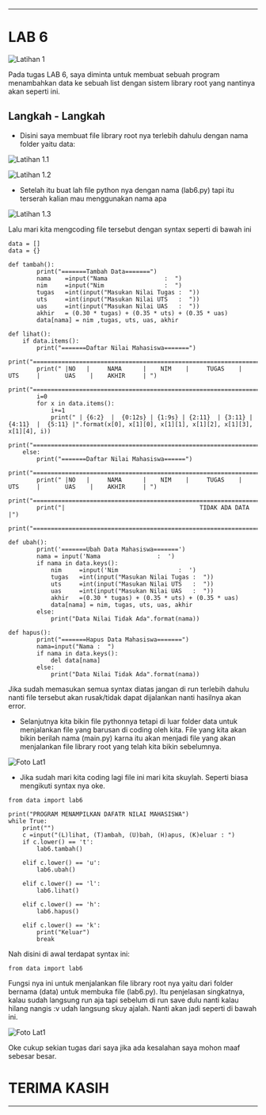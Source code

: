_________________________________________________________________________________

# LAB 6

![Latihan 1](https://github.com/HamdanAlWahidan/TUGAS_PERTEMUAN_10-LAB-6/blob/main/Pertemuan%2010%20LAB%206%20-%20SS/00.png) <br>



Pada tugas LAB 6, saya diminta untuk membuat sebuah program menambahkan data ke sebuah list dengan sistem library root yang nantinya akan seperti ini.

## Langkah - Langkah

* Disini saya membuat file library root nya terlebih dahulu dengan nama folder yaitu data:

![Latihan 1.1](https://github.com/HamdanAlWahidan/TUGAS_PERTEMUAN_10-LAB-6/blob/main/Pertemuan%2010%20LAB%206%20-%20SS/0.png) <br>

![Latihan 1.2](https://github.com/HamdanAlWahidan/TUGAS_PERTEMUAN_10-LAB-6/blob/main/Pertemuan%2010%20LAB%206%20-%20SS/1.png) <br>

* Setelah itu buat lah file python nya dengan nama (lab6.py) tapi itu terserah kalian mau menggunakan nama apa

![Latihan 1.3](https://github.com/HamdanAlWahidan/TUGAS_PERTEMUAN_10-LAB-6/blob/main/Pertemuan%2010%20LAB%206%20-%20SS/3.png) <br>

Lalu mari kita mengcoding file tersebut dengan syntax seperti di bawah ini

```
data = []
data = {}

def tambah():
        print("=======Tambah Data=======")
        nama    =input("Nama                :  ")
        nim     =input("Nim                 :  ")
        tugas   =int(input("Masukan Nilai Tugas :  "))
        uts     =int(input("Masukan Nilai UTS   :  "))
        uas     =int(input("Masukan Nilai UAS   :  "))
        akhir   = (0.30 * tugas) + (0.35 * uts) + (0.35 * uas)
        data[nama] = nim ,tugas, uts, uas, akhir

def lihat():
    if data.items():
        print("=======Daftar Nilai Mahasiswa=======")
        print("================================================================================================")
        print(" |NO   |     NAMA      |    NIM    |     TUGAS    |     UTS     |       UAS    |    AKHIR     | ")
        print("================================================================================================")
        i=0
        for x in data.items():
            i+=1
            print(" | {6:2}  |  {0:12s} | {1:9s} | {2:11}  | {3:11} | {4:11}  |  {5:11} |".format(x[0], x[1][0], x[1][1], x[1][2], x[1][3], x[1][4], i))
            print("============================================================================================")
    else:
        print("=======Daftar Nilai Mahasiswa======")
        print("================================================================================================")
        print(" |NO   |     NAMA      |    NIM    |     TUGAS    |     UTS     |       UAS    |    AKHIR     | ")
        print("================================================================================================")
        print("|                                      TIDAK ADA DATA                                         |")
        print("===============================================================================================")

def ubah():
        print('=======Ubah Data Mahasiswa=======')
        nama = input('Nama                :  ')
        if nama in data.keys():
            nim     =input('Nim                 :  ')
            tugas   =int(input("Masukan Nilai Tugas :  "))
            uts     =int(input("Masukan Nilai UTS   :  "))
            uas     =int(input("Masukan Nilai UAS   :  "))
            akhir   =(0.30 * tugas) + (0.35 * uts) + (0.35 * uas)
            data[nama] = nim, tugas, uts, uas, akhir
        else:
            print("Data Nilai Tidak Ada".format(nama))

def hapus():
        print("=======Hapus Data Mahasiswa=======")
        nama=input("Nama :  ")
        if nama in data.keys():
            del data[nama]
        else:
            print("Data Nilai Tidak Ada".format(nama))

```
Jika sudah memasukan semua syntax diatas jangan di run terlebih dahulu nanti file tersebut akan rusak/tidak dapat dijalankan nanti hasilnya akan error.

* Selanjutnya kita bikin file pythonnya tetapi di luar folder data untuk menjalankan file yang barusan di coding oleh kita. File yang kita akan bikin berilah nama (main.py) karna itu akan menjadi file yang akan menjalankan file library root yang telah kita bikin sebelumnya.

![Foto Lat1](https://github.com/HamdanAlWahidan/TUGAS_PERTEMUAN_10-LAB-6/blob/main/Pertemuan%2010%20LAB%206%20-%20SS/4.png) <br>

* Jika sudah mari kita coding lagi file ini mari kita skuylah. Seperti biasa mengikuti syntax nya oke.

```
from data import lab6

print("PROGRAM MENAMPILKAN DAFATR NILAI MAHASISWA")
while True:
    print("")
    c =input("(L)lihat, (T)ambah, (U)bah, (H)apus, (K)eluar : ")
    if c.lower() == 't':
        lab6.tambah()

    elif c.lower() == 'u':
        lab6.ubah()

    elif c.lower() == 'l':
        lab6.lihat()

    elif c.lower() == 'h':
        lab6.hapus()

    elif c.lower() == 'k':
        print("Keluar")
        break

```

Nah disini di awal terdapat syntax ini:
```
from data import lab6
```
Fungsi nya ini untuk menjalankan file library root nya yaitu dari folder bernama (data) untuk membuka file (lab6.py). Itu penjelasan singkatnya, kalau sudah langsung run aja tapi sebelum di run save dulu nanti kalau hilang nangis :v udah langsung skuy ajalah. Nanti akan jadi seperti di bawah ini.

![Foto Lat1](https://github.com/HamdanAlWahidan/TUGAS_PERTEMUAN_10-LAB-6/blob/main/Pertemuan%2010%20LAB%206%20-%20SS/9.png) <br>

Oke cukup sekian tugas dari saya jika ada kesalahan saya mohon maaf sebesar besar.

# TERIMA KASIH
___________________________________________________________________________________________________

